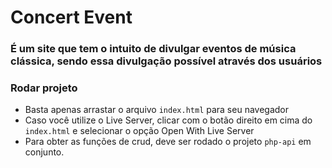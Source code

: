 # Concert Event
### É um site que tem o intuito de divulgar eventos de música clássica, sendo essa divulgação possível através dos usuários

### Rodar projeto
 - Basta apenas arrastar o arquivo ```index.html``` para seu navegador
 - Caso você utilize o Live Server, clicar com o botão direito em cima do ```index.html``` e selecionar o opção Open With Live Server
 - Para obter as funções de crud, deve ser rodado o projeto ```php-api``` em conjunto.

